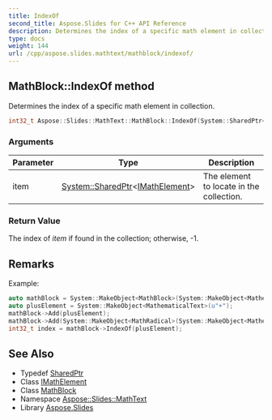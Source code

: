 ```yaml
---
title: IndexOf
second_title: Aspose.Slides for C++ API Reference
description: Determines the index of a specific math element in collection.
type: docs
weight: 144
url: /cpp/aspose.slides.mathtext/mathblock/indexof/
---
```

## MathBlock::IndexOf method


Determines the index of a specific math element in collection.

```cpp
int32_t Aspose::Slides::MathText::MathBlock::IndexOf(System::SharedPtr<IMathElement> item) override
```


### Arguments

| Parameter | Type | Description |
| --- | --- | --- |
| item | [System::SharedPtr](../../../system/sharedptr/)\<[IMathElement](../../imathelement/)\> | The element to locate in the collection. |

### Return Value

The index of *item*  if found in the collection; otherwise, -1.
## Remarks



Example: 
```cpp
auto mathBlock = System::MakeObject<MathBlock>(System::MakeObject<MathematicalText>(u"x"));
auto plusElement = System::MakeObject<MathematicalText>(u"+");
mathBlock->Add(plusElement);
mathBlock->Add(System::MakeObject<MathRadical>(System::MakeObject<MathematicalText>(u"x"), System::MakeObject<MathematicalText>(u"3")));
int32_t index = mathBlock->IndexOf(plusElement);
```

## See Also

* Typedef [SharedPtr](../../../system/sharedptr/)
* Class [IMathElement](../../imathelement/)
* Class [MathBlock](../)
* Namespace [Aspose::Slides::MathText](../../)
* Library [Aspose.Slides](../../../)

